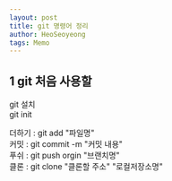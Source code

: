 ```yaml
---
layout: post
title: git 명령어 정리
author: HeoSeoyeong
tags: Memo
---
```


## 1 git 처음 사용할 

git 설치  
git init  
  
더하기 : git add "파일명"   
커밋 : git commit -m "커밋 내용"  
푸쉬 : git push orgin "브랜치명"  
클론 : git clone "클론할 주소" "로컬저장소명"  
